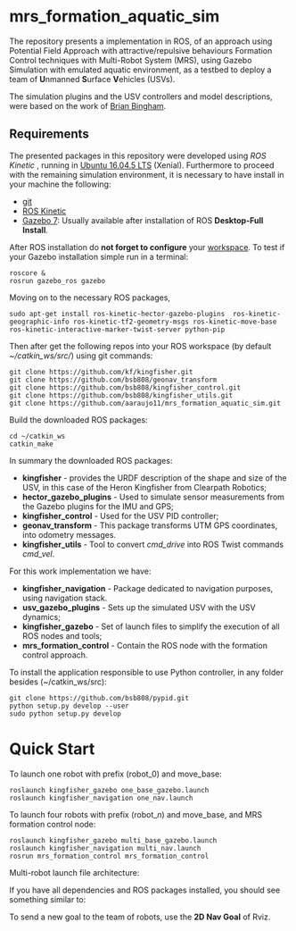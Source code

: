 
# mrs_formation_aquatic_sim

The repository presents a implementation in ROS, of an approach using Potential Field Approach
with attractive/repulsive behaviours Formation Control techniques with Multi-Robot System (MRS), using Gazebo Simulation with emulated aquatic environment, as a testbed  to deploy a team of **U**nmanned **S**urface **V**ehicles (USVs).

The simulation plugins and the USV controllers and model descriptions, were based on the work of [Brian Bingham](https://github.com/bsb808/usv_gazebo_plugins).  

## Requirements
The presented packages in this repository were developed using *ROS Kinetic* , running in [Ubuntu 16.04.5 LTS](http://releases.ubuntu.com/16.04/) (Xenial). Furthermore to proceed with the remaining simulation environment, it is necessary to have install in your machine the following:    

- [git](https://git-scm.com/downloads)
- [ROS Kinetic](http://wiki.ros.org/kinetic/Installation) 
- [Gazebo 7](http://gazebosim.org): Usually available after installation of ROS **Desktop-Full Install**.

After ROS installation do **not forget to configure** your [workspace](http://wiki.ros.org/ROS/Tutorials/InstallingandConfiguringROSEnvironment). To test if your Gazebo installation simple run in a terminal:
```
roscore &
rosrun gazebo_ros gazebo
```

Moving on to the necessary ROS packages, 
```
sudo apt-get install ros-kinetic-hector-gazebo-plugins  ros-kinetic-geographic-info ros-kinetic-tf2-geometry-msgs ros-kinetic-move-base ros-kinetic-interactive-marker-twist-server python-pip
```

Then after get the following repos into your ROS workspace (by default *~/catkin_ws/src/*) using git commands:
```
git clone https://github.com/kf/kingfisher.git
git clone https://github.com/bsb808/geonav_transform
git clone https://github.com/bsb808/kingfisher_control.git
git clone https://github.com/bsb808/kingfisher_utils.git
git clone https://github.com/aaraujo11/mrs_formation_aquatic_sim.git
```

Build the downloaded ROS packages:
```
cd ~/catkin_ws
catkin_make
```

In summary the downloaded ROS packages:
- **kingfisher** - provides the URDF description of the shape and size of the USV, in this case of the Heron Kingfisher from Clearpath Robotics;
- **hector_gazebo_plugins** -  Used to simulate sensor measurements from the Gazebo plugins for the IMU and GPS;
- **kingfisher_control** - Used for the USV PID controller;
- **geonav_transform** - This package transforms UTM GPS coordinates, into odometry messages. 
- **kingfisher_utils** - Tool to convert *cmd_drive* into ROS Twist commands *cmd_vel*.

For this work implementation we have:

- **kingfisher_navigation** - Package dedicated to navigation purposes, using navigation stack.
- **usv_gazebo_plugins** - Sets up the simulated USV with the USV dynamics;
- **kingfisher_gazebo** - Set of launch files to simplify the execution of all ROS nodes and tools;
- **mrs_formation_control** - Contain the ROS node with the formation control approach.

To install the application responsible to use Python controller, in any folder besides (~/catkin_ws/src):

```
git clone https://github.com/bsb808/pypid.git
python setup.py develop --user
sudo python setup.py develop
```


# Quick Start

To launch one robot with prefix (robot_0) and move_base:
```
roslaunch kingfisher_gazebo one_base_gazebo.launch 
roslaunch kingfisher_navigation one_nav.launch
```

To launch four robots with prefix (robot_*n*) and move_base, and MRS formation control node:
```
roslaunch kingfisher_gazebo multi_base_gazebo.launch 
roslaunch kingfisher_navigation multi_nav.launch
rosrun mrs_formation_control mrs_formation_control

```

Multi-robot launch file architecture:


If you have all dependencies and ROS packages installed, you should see something similar to:



To send a new goal to the team of robots, use the **2D Nav Goal** of Rviz.

